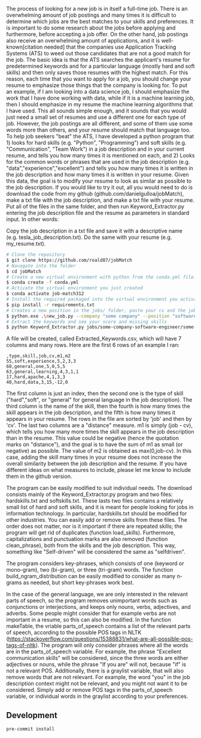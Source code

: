 The process of looking for a new job is in itself a full-time job. There is an overwhelming amount of job postings and many times it is difficult to determine which jobs are the best matches to your skills and preferences. It is important to do some research about the jobs before applying and furthermore, before accepting a job offer. On the other hand, job postings also receive an overwhelming amount of applications, and it is well-known[citation needed] that the companies use Application Tracking Systems (ATS) to weed out those candidates that are not a good match for the job. The basic idea is that the ATS searches the applicant's resume for predetermined keywords and for a particular language (mostly hard and soft skills) and then only saves those resumes with the highest match. For this reason, each time that you want to apply for a job, you should change your resume to emphasize those things that the company is looking for. To put an example, if I am looking into a data science job, I should emphasize the work that I have done working with data, while if it is a machine learning job, then I should emphasize in my resume the machine learning algorithms that I have used. This all sounds simple enough, and it sounds that you would just need a small set of resumes and use a different one for each type of job. However, the job postings are all different, and some of them use some words more than others, and your resume should match that language too.
To help job seekers "beat" the ATS, I have developed a python program that 1) looks for hard skills (e.g. "Python", "Programming") and soft skills (e.g. "Communication", "Team Work") in a job description and in your current resume, and tells you how many times it is mentioned on each, and 2) Looks for the common words or phrases that are used in the job description (e.g. "data","experience","excellent") and tells you how many times it is written in the job description and how many times it is written in your resume. Given this data, the goal is to modify your resume to look as similar as possible to the job description.
If you would like to try it out, all you would need to do is download the code from my github (github.com/danielgulloa/jobMatch), make a txt file with the job description, and make a txt file with your resume. Put all of the files in the same folder, and then run Keyword_Extractor.py entering the job description file and the resume as parameters in standard input. In other words:

Copy the job description in a txt file and save it with a descriptive name (e.g. tesla_job_description.txt). Do the same with your resume (e.g. my_resume.txt).

```bash
# Clone the repository
$ git clone https://github.com/roald87/jobMatch
# Navagate into the folder
$ cd jobMatch
# Create a new virtual environment with python from the conda.yml file. You need Anaconda or Miniconda for this step!
$ conda create -f conda.yml
# Activate the virtual environment you just created
$ conda activate job-match312
# Install the required packaged into the virtual environment you activated in the previous step
$ pip install -r requirements.txt
# Creates a new position in the jobs/ folder, paste your cv and the job description in the two generated files
$ python.exe .\new_job.py --company "some company" --position "software engineer"
# Extract the keywords and see your score and missing skills
$ python Keyword_Extractor.py jobs/some-company-software-engineer/some-company-software-engineer-job.txt jobs/some-company-software-engineer/some-company-software-engineer-cv.txt
```
A file will be created, called Extracted_Keywords.csv, which will have 7 columns and many rows. Here are the first 6 rows of an example I ran:

```
,type,skill,job,cv,m1,m2
55,soft,experience,5,2,3,3
60,general,one,5,0,5,5
63,general,learning,4,3,1,1
17,hard,apache,4,1,3,3
40,hard,data,3,15,-12,0
```

The first column is just an index, then the second one is the type of skill ("hard","soft", or "general" for general language in the job description). The third column is the name of the skill, then the fourth is how many times the skill appears in the job description, and the fifth is how many times it appears in your resume. The rows in the file are sorted by 'job' and then by 'cv'. The last two columns are a "distance" measure. m1 is simply (job - cv), which tells you how many more times the skill appears in the job description than in the resume. This value could be negative (hence the quotation marks on "distance"), and the goal is to have the sum of m1 as small (or negative) as possible. The value of m2 is obtained as max(0,job-cv). In this case, adding the skill many times in your resume does not increase the overall similarity between the job description and the resume. If you have different ideas on what measures to include, please let me know to include them in the github version.

The program can be easily modified to suit individual needs. The download consists mainly of the Keyword_Extractor.py program and two files: hardskills.txt and softskills.txt. These lasts two files contains a relatively small list of hard and soft skills, and it is meant for people looking for jobs in information technology. In particular, hardskills.txt should be modified for other industries. You can easily add or remove skills from these files. The order does not matter, nor is it important if there are repeated skills; the program will get rid of duplicates (function load_skills). Furthermore, capitalizations and punctuation marks are also removed (function clean_phrase), both from the skills and the job description. This way, something like "Self-driven" will be considered the same as "selfdriven".

The program considers key-phrases, which consists of one (keyword or mono-gram), two (bi-gram), or three (tri-gram) words. The function build_ngram_distribution can be easily modified to consider as many n-grams as needed, but short key-phrases work best.

In the case of the general language, we are only interested in the relevant parts of speech, so the program removes unimportant words such as conjunctions or interjections, and keeps only nouns, verbs, adjectives, and adverbs. Some people might consider that for example verbs are not important in a resume, so this can also be modified. In the function makeTable, the vriable parts_of_speech contains a list of the relevant parts of speech, according to the possible POS tags in NLTK (https://stackoverflow.com/questions/15388831/what-are-all-possible-pos-tags-of-nltk). The program will only consider phrases where all the words are in the parts_of_speech variable. For example, the phrase "Excellent communication skills" will be considered, since the three words are either adjectives or nouns, while the phrase "If you are" will not, because "if" is not a relevant POS. Additionally, there is a graylist variable, that will also remove words that are not relevant. For example, the word "you" in the job description context might not be relevant, and you might not want it to be considered. Simply add or remove POS tags in the parts_of_speech variable, or individual words in the graylist according to your preferences.

## Development

```commandline
pre-commit install

```
